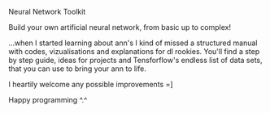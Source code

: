 Neural Network Toolkit

Build your own artificial neural network, from basic up to complex!

...when I started learning about ann's I kind of missed a structured manual with codes, vizualisations and explanations for dl rookies. 
You'll find a step by step guide, ideas for projects and Tensforflow's endless list of data sets, that you can use to bring your ann to life.

I heartily welcome any possible improvements =] 


Happy programming ^.^
